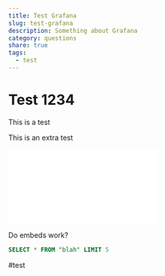 ```yaml
---
title: Test Grafana
slug: test-grafana
description: Something about Grafana
category: questions
share: true
tags:
  - test
---
```

# Test 1234

This is a test

This is an extra test

![eicar-test-file](./eicar-test-file.md)

Do embeds work?

```sql
SELECT * FROM "blah" LIMIT 5
```

#test